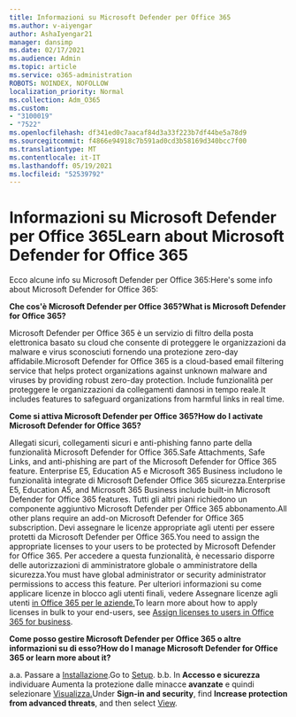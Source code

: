 ```yaml
---
title: Informazioni su Microsoft Defender per Office 365
ms.author: v-aiyengar
author: AshaIyengar21
manager: dansimp
ms.date: 02/17/2021
ms.audience: Admin
ms.topic: article
ms.service: o365-administration
ROBOTS: NOINDEX, NOFOLLOW
localization_priority: Normal
ms.collection: Adm_O365
ms.custom:
- "3100019"
- "7522"
ms.openlocfilehash: df341ed0c7aacaf84d3a33f223b7df44be5a78d9
ms.sourcegitcommit: f4866e94918c7b591ad0cd3b58169d340bcc7f00
ms.translationtype: MT
ms.contentlocale: it-IT
ms.lasthandoff: 05/19/2021
ms.locfileid: "52539792"
---
```

# <a name="learn-about-microsoft-defender-for-office-365"></a><span data-ttu-id="ab80a-102">Informazioni su Microsoft Defender per Office 365</span><span class="sxs-lookup"><span data-stu-id="ab80a-102">Learn about Microsoft Defender for Office 365</span></span>

<span data-ttu-id="ab80a-103">Ecco alcune info su Microsoft Defender per Office 365:</span><span class="sxs-lookup"><span data-stu-id="ab80a-103">Here's some info about Microsoft Defender for Office 365:</span></span>

<span data-ttu-id="ab80a-104">**Che cos'è Microsoft Defender per Office 365?**</span><span class="sxs-lookup"><span data-stu-id="ab80a-104">**What is Microsoft Defender for Office 365?**</span></span>

<span data-ttu-id="ab80a-105">Microsoft Defender per Office 365 è un servizio di filtro della posta elettronica basato su cloud che consente di proteggere le organizzazioni da malware e virus sconosciuti fornendo una protezione zero-day affidabile.</span><span class="sxs-lookup"><span data-stu-id="ab80a-105">Microsoft Defender for Office 365 is a cloud-based email filtering service that helps protect organizations against unknown malware and viruses by providing robust zero-day protection.</span></span> <span data-ttu-id="ab80a-106">Include funzionalità per proteggere le organizzazioni da collegamenti dannosi in tempo reale.</span><span class="sxs-lookup"><span data-stu-id="ab80a-106">It includes features to safeguard organizations from harmful links in real time.</span></span>

<span data-ttu-id="ab80a-107">**Come si attiva Microsoft Defender per Office 365?**</span><span class="sxs-lookup"><span data-stu-id="ab80a-107">**How do I activate Microsoft Defender for Office 365?**</span></span>

<span data-ttu-id="ab80a-108">Allegati sicuri, collegamenti sicuri e anti-phishing fanno parte della funzionalità Microsoft Defender for Office 365.</span><span class="sxs-lookup"><span data-stu-id="ab80a-108">Safe Attachments, Safe Links, and anti-phishing are part of the Microsoft Defender for Office 365 feature.</span></span> <span data-ttu-id="ab80a-109">Enterprise E5, Education A5 e Microsoft 365 Business includono le funzionalità integrate di Microsoft Defender Office 365 sicurezza.</span><span class="sxs-lookup"><span data-stu-id="ab80a-109">Enterprise E5, Education A5, and Microsoft 365 Business include built-in Microsoft Defender for Office 365 features.</span></span> <span data-ttu-id="ab80a-110">Tutti gli altri piani richiedono un componente aggiuntivo Microsoft Defender per Office 365 abbonamento.</span><span class="sxs-lookup"><span data-stu-id="ab80a-110">All other plans require an add-on Microsoft Defender for Office 365 subscription.</span></span> <span data-ttu-id="ab80a-111">Devi assegnare le licenze appropriate agli utenti per essere protetti da Microsoft Defender per Office 365.</span><span class="sxs-lookup"><span data-stu-id="ab80a-111">You need to assign the appropriate licenses to your users to be protected by Microsoft Defender for Office 365.</span></span> <span data-ttu-id="ab80a-112">Per accedere a questa funzionalità, è necessario disporre delle autorizzazioni di amministratore globale o amministratore della sicurezza.</span><span class="sxs-lookup"><span data-stu-id="ab80a-112">You must have global administrator or security administrator permissions to access this feature.</span></span> <span data-ttu-id="ab80a-113">Per ulteriori informazioni su come applicare licenze in blocco agli utenti finali, vedere Assegnare licenze agli utenti [in Office 365 per le aziende.](https://go.microsoft.com/fwlink/?linkid=2093435)</span><span class="sxs-lookup"><span data-stu-id="ab80a-113">To learn more about how to apply licenses in bulk to your end-users, see [Assign licenses to users in Office 365 for business](https://go.microsoft.com/fwlink/?linkid=2093435).</span></span>

<span data-ttu-id="ab80a-114">**Come posso gestire Microsoft Defender per Office 365 o altre informazioni su di esso?**</span><span class="sxs-lookup"><span data-stu-id="ab80a-114">**How do I manage Microsoft Defender for Office 365 or learn more about it?**</span></span>

<span data-ttu-id="ab80a-115">a.</span><span class="sxs-lookup"><span data-stu-id="ab80a-115">a.</span></span> <span data-ttu-id="ab80a-116">Passare a [Installazione](https://go.microsoft.com/fwlink/p/?linkid=2075721).</span><span class="sxs-lookup"><span data-stu-id="ab80a-116">Go to [Setup](https://go.microsoft.com/fwlink/p/?linkid=2075721).</span></span>
<span data-ttu-id="ab80a-117">b.</span><span class="sxs-lookup"><span data-stu-id="ab80a-117">b.</span></span> <span data-ttu-id="ab80a-118">In **Accesso e sicurezza** individuare Aumenta la protezione dalle minacce **avanzate** e quindi selezionare [Visualizza.](https://go.microsoft.com/fwlink/?linkid=2109302)</span><span class="sxs-lookup"><span data-stu-id="ab80a-118">Under **Sign-in and security**, find **Increase protection from advanced threats**, and then select [View](https://go.microsoft.com/fwlink/?linkid=2109302).</span></span>
